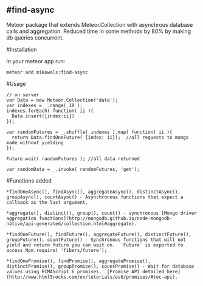 #find-async
-----------

Meteor package that extends Meteor.Collection with asynchrous database calls and aggregation.  Reduced time in some methods by 80% by making db queries concurrent.

#Installation

In your meteor app run:

    meteor add mikowals:find-async

#Usage

    // on server
    var Data = new Meteor.Collection('data');
    var indexes = _.range( 10 );
    indexes.forEach( function( ii ){
      Data.insert({index:ii})
    });

    var randomFutures = _.shuffle( indexes ).map( function( ii ){
      return Data.findOneFuture( {index: ii});  //all requests to mongo made without yielding
    });

    Future.wait( randomFutures ); //all data returned

    var randomData = _.invoke( randomFutures, 'get');


#Functions added


    *findOneAsync(), findAsync(), aggregateAsync(), distinctAsync(), groupAsync(), countAsync() - Asynchronous functions that expect a callback as the last argument.

    *aggregate(), distinct(), group(), count() - synchronous [Mongo driver aggregation functions](http://mongodb.github.io/node-mongodb-native/api-generated/collection.html#aggregate).

    *findOneFuture(), findFuture(), aggregateFuture(), distinctFuture(), groupFuture(), countFuture() - Synchronous functions that will not yield and return future you can wait on.  `Future` is exported to access Npm.require( 'fibers/future');

    *findOnePromise(), findPromise(), aggregatePromise(), distinctPromise(), groupPromise(), countPromise() - Wait for database values using ECMAScript 6 promises.  [Promise API detailed here](http://www.html5rocks.com/en/tutorials/es6/promises/#toc-api).
